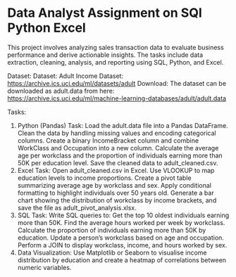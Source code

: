 # Data Analyst Assignment on SQl Python Excel
 This project involves analyzing sales transaction data to evaluate business performance and derive actionable insights. The tasks include data extraction, cleaning, analysis, and reporting using SQL, Python, and Excel.

Dataset:
Dataset: Adult Income Dataset: https://archive.ics.uci.edu/ml/datasets/adult
Download: The dataset can be downloaded as adult.data from here: https://archive.ics.uci.edu/ml/machine-learning-databases/adult/adult.data

Tasks:
1. Python (Pandas) Task:
Load the adult.data file into a Pandas DataFrame.
Clean the data by handling missing values and encoding categorical columns.
Create a binary IncomeBracket column and combine WorkClass and Occupation into a new column.
Calculate the average age per workclass and the proportion of individuals earning more than 50K per education level.
Save the cleaned data to adult_cleaned.csv.
2. Excel Task:
Open adult_cleaned.csv in Excel.
Use VLOOKUP to map education levels to income proportions.
Create a pivot table summarizing average age by workclass and sex.
Apply conditional formatting to highlight individuals over 50 years old.
Generate a bar chart showing the distribution of workclass by income brackets, and save the file as adult_pivot_analysis.xlsx.
3. SQL Task:
Write SQL queries to:
Get the top 10 oldest individuals earning more than 50K.
Find the average hours worked per week by workclass.
Calculate the proportion of individuals earning more than 50K by education.
Update a person’s workclass based on age and occupation.
Perform a JOIN to display workclass, income, and hours worked by sex.
4. Data Visualization:
Use Matplotlib or Seaborn to visualise income distribution by education and create a heatmap of correlations between numeric variables.
